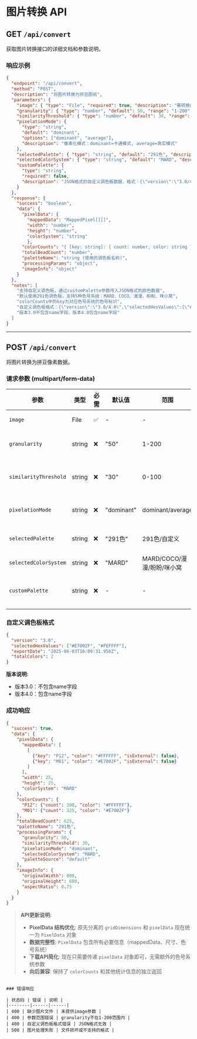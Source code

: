 # 图片转换 API

## GET `/api/convert`

获取图片转换接口的详细文档和参数说明。

### 响应示例

```json
{
  "endpoint": "/api/convert",
  "method": "POST",
  "description": "将图片转换为拼豆图纸",
  "parameters": {
    "image": { "type": "File", "required": true, "description": "要转换的图片文件" },
    "granularity": { "type": "number", "default": 50, "range": "1-200", "description": "图纸精细度" },
    "similarityThreshold": { "type": "number", "default": 30, "range": "0-100", "description": "颜色相似度阈值" },
    "pixelationMode": {
      "type": "string",
      "default": "dominant",
      "options": ["dominant", "average"],
      "description": "像素化模式：dominant=卡通模式, average=真实模式"
    },
    "selectedPalette": { "type": "string", "default": "291色", "description": "使用的调色板" },
    "selectedColorSystem": { "type": "string", "default": "MARD", "description": "色号系统：MARD/COCO/漫漫/盼盼/咪小窝" },
    "customPalette": {
      "type": "string",
      "required": false,
      "description": "JSON格式的自定义调色板数据，格式：{\"version\":\"3.0/4.0\",\"selectedHexValues\":[\"#RRGGBB\",...]}"
    }
  },
  "response": {
    "success": "boolean",
    "data": {
      "pixelData": {
        "mappedData": "MappedPixel[][]",
        "width": "number",
        "height": "number",
        "colorSystem": "string"
        },
      "colorCounts": "{ [key: string]: { count: number, color: string } } - key为色号",
      "totalBeadCount": "number",
      "paletteName": "string (使用的调色板名称)",
      "processingParams": "object",
      "imageInfo": "object"
    }
  },
  "notes": [
    "支持自定义调色板，通过customPalette参数传入JSON格式的颜色数据",
    "默认使用291色调色板，支持5种色号系统：MARD、COCO、漫漫、盼盼、咪小窝",
    "colorCounts中的key为对应色号系统的色号标识",
    "自定义调色板格式：{\"version\":\"3.0/4.0\",\"selectedHexValues\":[\"#RRGGBB\",...]}",
    "版本3.0不包含name字段，版本4.0包含name字段"
  ]
}
```

---

## POST `/api/convert`

将图片转换为拼豆像素数据。

### 请求参数 (multipart/form-data)

| 参数 | 类型 | 必需 | 默认值 | 范围 | 说明 |
|------|------|------|--------|------|------|
| `image` | File | ✅ | - | - | 图片文件 |
| `granularity` | string | ❌ | "50" | 1-200 | 像素化粒度 |
| `similarityThreshold` | string | ❌ | "30" | 0-100 | 颜色相似度阈值 |
| `pixelationMode` | string | ❌ | "dominant" | dominant/average | 像素化模式 |
| `selectedPalette` | string | ❌ | "291色" | 291色/自定义 | 调色板选择 |
| `selectedColorSystem` | string | ❌ | "MARD" | MARD/COCO/漫漫/盼盼/咪小窝 | 色号系统 |
| `customPalette` | string | ❌ | - | - | 自定义调色板JSON |

### 自定义调色板格式

```json
{
  "version": "3.0",
  "selectedHexValues": ["#E7002F", "#FEFFFF"],
  "exportDate": "2025-06-03T16:09:31.956Z",
  "totalColors": 2
}
```

**版本说明:**
- 版本3.0：不包含name字段
- 版本4.0：包含name字段

### 成功响应

```json
{
  "success": true,
  "data": {
    "pixelData": {
      "mappedData": [
        [
          {"key": "P12", "color": "#FFFFFF", "isExternal": false},
          {"key": "M01", "color": "#E7002F", "isExternal": false}
        ]
      ],
      "width": 25,
      "height": 25,
      "colorSystem": "MARD"
    },
    "colorCounts": {
      "P12": {"count": 300, "color": "#FFFFFF"},
      "M01": {"count": 325, "color": "#E7002F"}
    },
    "totalBeadCount": 625,
    "paletteName": "291色",
    "processingParams": {
      "granularity": 50,
      "similarityThreshold": 30,
      "pixelationMode": "dominant",
      "selectedColorSystem": "MARD",
      "paletteSource": "default"
    },
    "imageInfo": {
      "originalWidth": 800,
      "originalHeight": 600,
      "aspectRatio": 0.75
    }
  }
}
```

> **API更新说明:**
> - **PixelData 结构优化**: 原先分离的 `gridDimensions` 和 `pixelData` 现在统一为 `PixelData` 对象
> - **数据完整性**: `PixelData` 包含所有必要信息（mappedData、尺寸、色号系统）
> - **下载API简化**: 现在只需要传递 `pixelData` 对象即可，无需额外的色号系统参数
> - **向后兼容**: 保持了 `colorCounts` 和其他统计信息的独立返回
```

### 错误响应

| 状态码 | 错误 | 说明 |
|--------|------|------|
| 400 | 缺少图片文件 | 未提供image参数 |
| 400 | 参数范围错误 | granularity不在1-200范围内 |
| 400 | 自定义调色板格式错误 | JSON格式无效 |
| 500 | 图片处理失败 | 文件损坏或不支持的格式 |